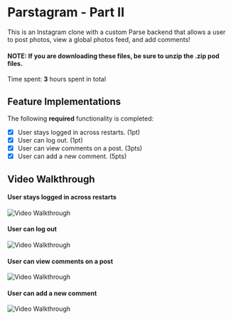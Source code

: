 # Parstagram - Part II

This is an Instagram clone with a custom Parse backend that allows a user to post photos, view a global photos feed, and add comments!

#### NOTE: If you are downloading these files, be sure to unzip the .zip pod files.

Time spent: **3** hours spent in total

## Feature Implementations

The following **required** functionality is completed:

- [x] User stays logged in across restarts. (1pt)
- [x] User can log out. (1pt)
- [x] User can view comments on a post. (3pts)
- [x] User can add a new comment. (5pts)

## Video Walkthrough

#### User stays logged in across restarts
<img src='http://g.recordit.co/g7W7ktoi3r.gif' title='Video Walkthrough' width='' alt='Video Walkthrough' />

#### User can log out
<img src='http://g.recordit.co/50KMY6IIII.gif' title='Video Walkthrough' width='' alt='Video Walkthrough' />

#### User can view comments on a post
<img src='http://recordit.co/sDfy38cov1' title='Video Walkthrough' width='' alt='Video Walkthrough' />

#### User can add a new comment
<img src='http://g.recordit.co/sDfy38cov1.gif' title='Video Walkthrough' width='' alt='Video Walkthrough' />
